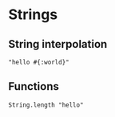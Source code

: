 # Strings

## String interpolation
```
"hello #{:world}"
```

## Functions
```
String.length "hello"
```